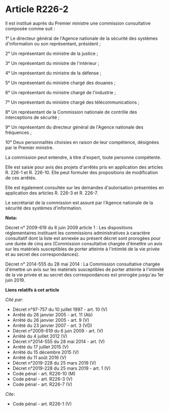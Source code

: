 # Article R226-2

Il est institué auprès du Premier ministre une commission consultative composée comme suit : 

1° Le directeur général de l'Agence nationale de la sécurité des systèmes d'information ou son représentant, président ; 

2° Un représentant du ministre de la justice ; 

3° Un représentant du ministre de l'intérieur ; 

4° Un représentant du ministre de la défense ; 

5° Un représentant du ministre chargé des douanes ; 

6° Un représentant du ministre chargé de l'industrie ; 

7° Un représentant du ministre chargé des télécommunications ; 

8° Un représentant de la Commission nationale de contrôle des interceptions de sécurité ; 

9° Un représentant du directeur général de l'Agence nationale des fréquences ; 

10° Deux personnalités choisies en raison de leur compétence, désignées par le Premier ministre. 

La commission peut entendre, à titre d'expert, toute personne compétente. 

Elle est saisie pour avis des projets d'arrêtés pris en application des articles R. 226-1 et R. 226-10. Elle peut formuler
des propositions de modification de ces arrêtés. 

Elle est également consultée sur les demandes d'autorisation présentées en application des articles R. 226-3 et R. 226-7.

Le secrétariat de la commission est assuré par l'Agence nationale de la sécurité des systèmes d'information.

**Nota:**

Décret n° 2009-619 du 6 juin 2009 article 1 : Les dispositions réglementaires instituant les commissions administratives à
caractère consultatif dont la liste est annexée au présent décret sont prorogées pour une durée de cinq ans (Commission
consultative chargée d'émettre un avis sur les matériels susceptibles de porter atteinte à l'intimité de la vie privée et au
secret des correspondances).

Décret n° 2014-555 du 28 mai 2014 : La Commission consultative chargée d'émettre un avis sur les matériels susceptibles de
porter atteinte à l'intimité de la vie privée et au secret des correspondances est prorogée jusqu'au 1er juin 2019.

**Liens relatifs à cet article**

_Cité par_:

  - Décret n°97-757 du 10 juillet 1997 - art. 10 (V)
  - Arrêté du 26 janvier 2005 - art. 11 (Ab)
  - Arrêté du 26 janvier 2005 - art. 9 (V)
  - Arrêté du 23 janvier 2007 - art. 3 (VD)
  - Décret n°2009-619 du 6 juin 2009 - art. (V)
  - Arrêté du 4 juillet 2012 (V)
  - Décret n°2014-555 du 28 mai 2014 - art. (V)
  - Arrêté du 17 juillet 2015 (V)
  - Arrêté du 15 décembre 2015 (V)
  - Arrêté du 11 août 2016 (V)
  - Décret n°2019-228 du 25 mars 2019 (V)
  - Décret n°2019-228 du 25 mars 2019 - art. 1 (V)
  - Code pénal - art. R226-10 (M)
  - Code pénal - art. R226-3 (V)
  - Code pénal - art. R226-7 (V)

_Cite_:

  - Code pénal - art. R226-1 (V)
